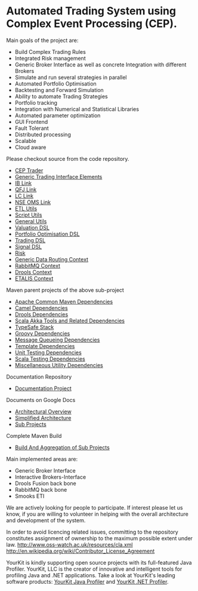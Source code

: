 # Automated Trading System using Complex Event Processing (CEP). #

Main goals of the project are:
  * Build Complex Trading Rules
  * Integrated Risk management
  * Generic Broker Interface as well as concrete Integration with different Brokers
  * Simulate and run several strategies in parallel
  * Automated Portfolio Optimisation
  * Backtesting and Forward Simulation
  * Ability to automate Trading Strategies
  * Portfolio tracking
  * Integration with Numerical and Statistical Libraries
  * Automated parameter optimization
  * GUI Frontend
  * Fault Tolerant
  * Distributed processing
  * Scalable
  * Cloud aware



Please checkout source from the code repository.
  * [CEP Trader](https://bitbucket.org/sirinath/ceptrader)
  * [Generic Trading Interface Elements](https://bitbucket.org/sirinath/generictradinginterface)
  * [IB Link](https://bitbucket.org/sirinath/iblink)
  * [QFJ Link](https://bitbucket.org/sirinath/qfjlink)
  * [LC Link](https://bitbucket.org/sirinath/lclink)
  * [NSE OMS Link](https://bitbucket.org/sirinath/nse-omslink)
  * [ETL Utils](https://bitbucket.org/sirinath/etlutils)
  * [Script Utils](https://bitbucket.org/sirinath/scriptutils)
  * [General Utils](https://bitbucket.org/sirinath/utils)
  * [Valuation DSL](https://bitbucket.org/sirinath/valuationdsl)
  * [Portfolio Optimisation DSL](https://bitbucket.org/sirinath/portoptdsl)
  * [Trading DSL](https://bitbucket.org/sirinath/tradingdsl)
  * [Signal DSL](https://bitbucket.org/sirinath/signaldsl)
  * [Risk](https://bitbucket.org/sirinath/risk)
  * [Generic Data Routing Context](https://bitbucket.org/sirinath/genericdataroutingcontext)
  * [RabbitMQ Context ](https://bitbucket.org/sirinath/rabbitmqcontext)
  * [Drools Context ](https://bitbucket.org/sirinath/droolscontext)
  * [ETALIS Context ](https://bitbucket.org/sirinath/etaliscontext)


Maven parent projects of the above sub-project
  * [Apache Common Maven Dependencies ](https://bitbucket.org/sirinath/apacheparent)
  * [Camel Dependencies ](https://bitbucket.org/sirinath/camelparent)
  * [Drools Dependencies ](https://bitbucket.org/sirinath/droolsparent)
  * [Scala Akka Tools and Related Dependencies ](https://bitbucket.org/sirinath/scalaakkatoolsparent)
  * [TypeSafe Stack](https://bitbucket.org/sirinath/typesafestackparent)
  * [Groovy Dependencies](https://bitbucket.org/sirinath/groovyparent)
  * [Message Queueing Dependencies ](https://bitbucket.org/sirinath/mqparent)
  * [Template Dependencies ](https://bitbucket.org/sirinath/templateengineparent)
  * [Unit Testing Dependencies ](https://bitbucket.org/sirinath/testingframeworkparent)
  * [Scala Testing Dependencies](https://bitbucket.org/sirinath/scalatesting)
  * [Miscellaneous Utility Dependencies ](https://bitbucket.org/sirinath/utilsparent)

Documentation Repository
  * [Documentation Project ](https://bitbucket.org/sirinath/ceptraderdoc)

Documents on Google Docs
  * [Architectural Overview](https://docs.google.com/present/edit?id=0AS_RmZbVqseAZHpwZzk5cl83OWR2YzhqbWdn&hl=en_GB)
  * [Simplified Architecture](https://docs.google.com/present/edit?id=0AS_RmZbVqseAZHpwZzk5cl8zMDFkMnp6MmhoYw&hl=en_GB)
  * [Sub Projects](https://docs.google.com/document/d/1KM_GD2yjjD8t7RFeTdq4lSOylsJuj0pffgjp6NH6M3E/edit?hl=en_GB)

Complete Maven Build
  * [Build And Aggregation of Sub Projects](https://bitbucket.org/sirinath/ceptraderbuild)



Main implemented areas are:
  * Generic Broker Interface
  * Interactive Brokers-Interface
  * Drools Fusion back bone
  * RabbitMQ back bone
  * Smooks ETI

We are actively looking for people to participate. If interest please let us know, if you are willing to volunteer in helping with the overall architecture and development of the system.

In order to avoid licencing related issues, committing to the repository constitutes assignment of ownership to the maximum possible extent under law.
http://www.oss-watch.ac.uk/resources/cla.xml
http://en.wikipedia.org/wiki/Contributor_License_Agreement


YourKit is kindly supporting open source projects with its full-featured Java Profiler.
YourKit, LLC is the creator of innovative and intelligent tools for profiling
Java and .NET applications. Take a look at YourKit's leading software products:
<a href='http://www.yourkit.com/java/profiler/index.jsp'>YourKit Java Profiler</a> and
<a href='http://www.yourkit.com/.net/profiler/index.jsp'>YourKit .NET Profiler</a>.